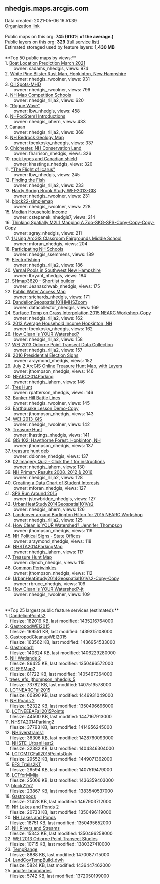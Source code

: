<h2>nhedgis.maps.arcgis.com</h2> Data created: 2021-05-06 16:51:39 <br /><a target='new' href='https://nhedgis.maps.arcgis.com'>Organization link</a><br /><br />Public maps on this org: <b>745 (610% of the average.)</b><br />Public layers on this org: <b>329 </b>(<a target='new' href='https://services.arcgis.com/wHfywM8uw0IwTu3c/ArcGIS/rest/services'>full service list</a>)<br />Estimated storaged used by feature layers: <b>1,430 MB</b><br /><br />**Top 50 public maps by views:**<br />  1. <a target='new' href='https://www.arcgis.com/home/item.html?id=78df6757878748fca04d7ab04f0bd6fd'>Boat Location Prediction March 2021</a> <br />  &nbsp;&nbsp;&nbsp;&nbsp; &nbsp;&nbsp;owner: sadams_nhedgis, views: 974<br />  2. <a target='new' href='https://www.arcgis.com/home/item.html?id=2738f1217a334f0ca4284ef990d5fed4'>White Pine Blister Rust Map, Hopkinton, New Hampshire</a> <br />  &nbsp;&nbsp;&nbsp;&nbsp; &nbsp;&nbsp;owner: nhedgis_rwoolner, views: 931<br />  3. <a target='new' href='https://www.arcgis.com/home/item.html?id=fd3dbf865fb34c5cb58d80920d9db444'>Oil Spots-MHD</a> <br />  &nbsp;&nbsp;&nbsp;&nbsp; &nbsp;&nbsp;owner: nhedgis_rwoolner, views: 796<br />  4. <a target='new' href='https://www.arcgis.com/home/item.html?id=cec6dcc92af443ae8cbc0b8afa9450b3'>NH Map Competition Schools</a> <br />  &nbsp;&nbsp;&nbsp;&nbsp; &nbsp;&nbsp;owner: nhedgis_rlilja2, views: 620<br />  5. <a target='new' href='https://www.arcgis.com/home/item.html?id=b8edec758fe54cddb11d354cccedb8fd'>"Rogue Wave"</a> <br />  &nbsp;&nbsp;&nbsp;&nbsp; &nbsp;&nbsp;owner: lbw_nhedgis, views: 458<br />  6. <a target='new' href='https://www.arcgis.com/home/item.html?id=f495855ba2cc415f9cfafe08bf1c1f7b'>NHPodStem1 Introductions</a> <br />  &nbsp;&nbsp;&nbsp;&nbsp; &nbsp;&nbsp;owner: nhedgis_iahern, views: 433<br />  7. <a target='new' href='https://www.arcgis.com/home/item.html?id=49fe2a6108d243d7854feed4920b0a57'>Canaan</a> <br />  &nbsp;&nbsp;&nbsp;&nbsp; &nbsp;&nbsp;owner: nhedgis_rlilja2, views: 368<br />  8. <a target='new' href='https://www.arcgis.com/home/item.html?id=0a55da953aa24a57a47c3d1809d12660'>NH Bedrock Geology Map</a> <br />  &nbsp;&nbsp;&nbsp;&nbsp; &nbsp;&nbsp;owner: tbenkosky_nhedgis, views: 337<br />  9. <a target='new' href='https://www.arcgis.com/home/item.html?id=ec784af1d5244a91afa1b90b049cf12c'>Chichester, NH Conservation Land</a> <br />  &nbsp;&nbsp;&nbsp;&nbsp; &nbsp;&nbsp;owner: fharrison_nhedgis, views: 326<br />  10. <a target='new' href='https://www.arcgis.com/home/item.html?id=6196eb42fb034d0d88686b67b187fb07'>rock types and Canadian shield</a> <br />  &nbsp;&nbsp;&nbsp;&nbsp; &nbsp;&nbsp;owner: khastings_nhedgis, views: 320<br />  11. <a target='new' href='https://www.arcgis.com/home/item.html?id=b0d44330e550401b8df83257aed3bc34'>"The Flight of Icarus"</a> <br />  &nbsp;&nbsp;&nbsp;&nbsp; &nbsp;&nbsp;owner: lbw_nhedgis, views: 245<br />  12. <a target='new' href='https://www.arcgis.com/home/item.html?id=a24bb64b6059411391808fa3db916f40'>Finding the Fish</a> <br />  &nbsp;&nbsp;&nbsp;&nbsp; &nbsp;&nbsp;owner: nhedgis_rlilja2, views: 233<br />  13. <a target='new' href='https://www.arcgis.com/home/item.html?id=52a53cdf034b41f18b9ca661e9266ebd'>Hardy Spring Brook Study WEI-2013-GIS</a> <br />  &nbsp;&nbsp;&nbsp;&nbsp; &nbsp;&nbsp;owner: nhedgis_rwoolner, views: 231<br />  14. <a target='new' href='https://www.arcgis.com/home/item.html?id=97aa8e46c14149348533fc0902d6f774'>block22-simplemap</a> <br />  &nbsp;&nbsp;&nbsp;&nbsp; &nbsp;&nbsp;owner: nhedgis_rwoolner, views: 228<br />  15. <a target='new' href='https://www.arcgis.com/home/item.html?id=e89953cc20f84e19a75d6396c215eea8'>Median Household Income</a> <br />  &nbsp;&nbsp;&nbsp;&nbsp; &nbsp;&nbsp;owner: cstepanek_nhedgis7, views: 214<br />  16. <a target='new' href='https://www.arcgis.com/home/item.html?id=ccf27f02195e4742b2e24c66f9143a9c'>Thinking Spatially M2L1 Mapping A Zoo-SKG-SPS-Copy-Copy-Copy-Copy</a> <br />  &nbsp;&nbsp;&nbsp;&nbsp; &nbsp;&nbsp;owner: sgray_nhedgis, views: 211<br />  17. <a target='new' href='https://www.arcgis.com/home/item.html?id=915c5d119c4d45589eb8da87517a433c'>1 Using ArcGIS Classroom  Fairgrounds Middle School</a> <br />  &nbsp;&nbsp;&nbsp;&nbsp; &nbsp;&nbsp;owner: mforan_nhedgis, views: 204<br />  18. <a target='new' href='https://www.arcgis.com/home/item.html?id=c0b0edc0192d4478bd6948364242b7f6'>Participating NH Schools</a> <br />  &nbsp;&nbsp;&nbsp;&nbsp; &nbsp;&nbsp;owner: nhedgis_ssemmens, views: 189<br />  19. <a target='new' href='https://www.arcgis.com/home/item.html?id=3f4bd91c7a7b498fa43ced5b736396ce'>Electrofishing</a> <br />  &nbsp;&nbsp;&nbsp;&nbsp; &nbsp;&nbsp;owner: nhedgis_rlilja2, views: 186<br />  20. <a target='new' href='https://www.arcgis.com/home/item.html?id=fcf6efad23274dae96bc031d7551a738'>Vernal Pools in Southwest New Hampshire</a> <br />  &nbsp;&nbsp;&nbsp;&nbsp; &nbsp;&nbsp;owner: lbryant_nhedgis, views: 184<br />  21. <a target='new' href='https://www.arcgis.com/home/item.html?id=456713b17ae54673987fc08d1b030dca'>SHmap3620 - Shortlist builder</a> <br />  &nbsp;&nbsp;&nbsp;&nbsp; &nbsp;&nbsp;owner: Jeanaschwab_nhedgis, views: 175<br />  22. <a target='new' href='https://www.arcgis.com/home/item.html?id=f362f75e726e4f6684999736cffda7a4'>Public Water Access Map</a> <br />  &nbsp;&nbsp;&nbsp;&nbsp; &nbsp;&nbsp;owner: srichards_nhedgis, views: 171<br />  23. <a target='new' href='https://www.arcgis.com/home/item.html?id=c792604573334a608663ffa7b728f7b9'>DandelionGeospatial101HMHSZoom</a> <br />  &nbsp;&nbsp;&nbsp;&nbsp; &nbsp;&nbsp;owner: datacollector_nhedgis, views: 169<br />  24. <a target='new' href='https://www.arcgis.com/home/item.html?id=b05372e5f569468481bec937f89c7468'>Surface Temp on Grass Interpolation 2015 NEARC Workshop-Copy</a> <br />  &nbsp;&nbsp;&nbsp;&nbsp; &nbsp;&nbsp;owner: nhedgis_rlilja2, views: 162<br />  25. <a target='new' href='https://www.arcgis.com/home/item.html?id=80021ab7282d4651b17542c0454b6c51'>2013 Average Household Income Hopkinton, NH</a> <br />  &nbsp;&nbsp;&nbsp;&nbsp; &nbsp;&nbsp;owner: tbenkosky_nhedgis, views: 162<br />  26. <a target='new' href='https://www.arcgis.com/home/item.html?id=0136b2bade3f464ab2ddd979009286d0'>How Clean is YOUR Watershed?</a> <br />  &nbsp;&nbsp;&nbsp;&nbsp; &nbsp;&nbsp;owner: nhedgis_rlilja2, views: 158<br />  27. <a target='new' href='https://www.arcgis.com/home/item.html?id=3d1fd846cc3d459e88c35d1f21cfe496'>WEI 2013 Odiorne Point Transect Data Collection</a> <br />  &nbsp;&nbsp;&nbsp;&nbsp; &nbsp;&nbsp;owner: nhedgis_rlilja2, views: 157<br />  28. <a target='new' href='https://www.arcgis.com/home/item.html?id=579e560a24e4432b9175aa9acc9658db'>2016 Presidential Election Signs</a> <br />  &nbsp;&nbsp;&nbsp;&nbsp; &nbsp;&nbsp;owner: araymond_nhedgis, views: 152<br />  29. <a target='new' href='https://www.arcgis.com/home/item.html?id=8d47d1b736c64af6a6e4eeb49d2ec412'>July 2 ArcGIS Online Treasure Hunt Map, with Layers</a> <br />  &nbsp;&nbsp;&nbsp;&nbsp; &nbsp;&nbsp;owner: jthompson_nhedgis, views: 146<br />  30. <a target='new' href='https://www.arcgis.com/home/item.html?id=f0525521163d47919011fab5d147ef2b'>NEARC2014Parking</a> <br />  &nbsp;&nbsp;&nbsp;&nbsp; &nbsp;&nbsp;owner: nhedgis_iahern, views: 146<br />  31. <a target='new' href='https://www.arcgis.com/home/item.html?id=55bec8d8e43644feb245c4eb6f071b62'>Tres Hunt</a> <br />  &nbsp;&nbsp;&nbsp;&nbsp; &nbsp;&nbsp;owner: rpatterson_nhedgis, views: 146<br />  32. <a target='new' href='https://www.arcgis.com/home/item.html?id=993e2054f317493480bf3df1a1447c0b'>Bunker Hill Battle Lines</a> <br />  &nbsp;&nbsp;&nbsp;&nbsp; &nbsp;&nbsp;owner: nhedgis_rwoolner, views: 145<br />  33. <a target='new' href='https://www.arcgis.com/home/item.html?id=6670b4bf85434f0c8c45d86ed21d82ca'>Earthquake Lesson Demo-Copy</a> <br />  &nbsp;&nbsp;&nbsp;&nbsp; &nbsp;&nbsp;owner: jthompson_nhedgis, views: 143<br />  34. <a target='new' href='https://www.arcgis.com/home/item.html?id=17e48a7a17fa4f0182e66ebe0d8ce6a2'>WEI-2013-GIS</a> <br />  &nbsp;&nbsp;&nbsp;&nbsp; &nbsp;&nbsp;owner: nhedgis_rwoolner, views: 142<br />  35. <a target='new' href='https://www.arcgis.com/home/item.html?id=07c04df9d678402ea1b35a2e711efcc6'>Treasure Hunt</a> <br />  &nbsp;&nbsp;&nbsp;&nbsp; &nbsp;&nbsp;owner: lhastings_nhedgis, views: 141<br />  36. <a target='new' href='https://www.arcgis.com/home/item.html?id=c1de52733b0a4280a42587b0d99b7944'>GIS 102: Hawthorne Forest, Hopkinton, NH</a> <br />  &nbsp;&nbsp;&nbsp;&nbsp; &nbsp;&nbsp;owner: jthompson_nhedgis, views: 137<br />  37. <a target='new' href='https://www.arcgis.com/home/item.html?id=3de90b96f0c648639836019a8c6c300e'>treasure hunt deb</a> <br />  &nbsp;&nbsp;&nbsp;&nbsp; &nbsp;&nbsp;owner: ddionne_nhedgis, views: 137<br />  38. <a target='new' href='https://www.arcgis.com/home/item.html?id=6bd02e5d311d44b58914bc6f769d9cd3'>02 Imagery Quiz - Click the 1 for instructions</a> <br />  &nbsp;&nbsp;&nbsp;&nbsp; &nbsp;&nbsp;owner: nhedgis_iahern, views: 130<br />  39. <a target='new' href='https://www.arcgis.com/home/item.html?id=70e182d977e742909893dcfc20156a23'>NH Primary Results 2008, 2012 & 2016</a> <br />  &nbsp;&nbsp;&nbsp;&nbsp; &nbsp;&nbsp;owner: nhedgis_rlilja2, views: 128<br />  40. <a target='new' href='https://www.arcgis.com/home/item.html?id=91a5ace7686e498a8706de59e61d9720'>Creating a Data Chart of Student Interests</a> <br />  &nbsp;&nbsp;&nbsp;&nbsp; &nbsp;&nbsp;owner: mforan_nhedgis, views: 127<br />  41. <a target='new' href='https://www.arcgis.com/home/item.html?id=a2221e14c4054a7ba7c7827a3258e306'>SPS Run Around 2015</a> <br />  &nbsp;&nbsp;&nbsp;&nbsp; &nbsp;&nbsp;owner: jstowbridge_nhedgis, views: 127<br />  42. <a target='new' href='https://www.arcgis.com/home/item.html?id=ab5fedcb58f94c7898fa9b1b5aa1e25d'>UrbanHeatStudy2014Geospatial101Vs2</a> <br />  &nbsp;&nbsp;&nbsp;&nbsp; &nbsp;&nbsp;owner: nhedgis_iahern, views: 126<br />  43. <a target='new' href='https://www.arcgis.com/home/item.html?id=9428a140993e4905a331e6673a777043'>Landcover around Burlington Hilton for 2015 NEARC Workshop</a> <br />  &nbsp;&nbsp;&nbsp;&nbsp; &nbsp;&nbsp;owner: nhedgis_rlilja2, views: 125<br />  44. <a target='new' href='https://www.arcgis.com/home/item.html?id=4b59459846424d2f8da9f4d53817a288'>How Clean is YOUR Watershed?_Jennifer_Thompson</a> <br />  &nbsp;&nbsp;&nbsp;&nbsp; &nbsp;&nbsp;owner: jthompson_nhedgis, views: 119<br />  45. <a target='new' href='https://www.arcgis.com/home/item.html?id=89e6bb237acf4329a4dac1a2791d242b'>NH Political Signs - State Offices</a> <br />  &nbsp;&nbsp;&nbsp;&nbsp; &nbsp;&nbsp;owner: araymond_nhedgis, views: 118<br />  46. <a target='new' href='https://www.arcgis.com/home/item.html?id=20b64ab32a6a41a4813854a958b8d0bd'>NHSTA2014ParkingMap</a> <br />  &nbsp;&nbsp;&nbsp;&nbsp; &nbsp;&nbsp;owner: nhedgis_iahern, views: 117<br />  47. <a target='new' href='https://www.arcgis.com/home/item.html?id=8582832103374ef8b84aea9abe500313'>Treasure Hunt Map</a> <br />  &nbsp;&nbsp;&nbsp;&nbsp; &nbsp;&nbsp;owner: dlynch_nhedgis, views: 115<br />  48. <a target='new' href='https://www.arcgis.com/home/item.html?id=006f9d74db2646e9ba83d21f17f61530'>Common Periwinkles</a> <br />  &nbsp;&nbsp;&nbsp;&nbsp; &nbsp;&nbsp;owner: jthompson_nhedgis, views: 112<br />  49. <a target='new' href='https://www.arcgis.com/home/item.html?id=ab51f95905a54d2cac734976bad61f90'>UrbanHeatStudy2014Geospatial101Vs2-Copy-Copy</a> <br />  &nbsp;&nbsp;&nbsp;&nbsp; &nbsp;&nbsp;owner: rbruce_nhedgis, views: 109<br />  50. <a target='new' href='https://www.arcgis.com/home/item.html?id=61c18fa11d8b4b1db543f55965887776'>How Clean is YOUR Watershed?-jt</a> <br />  &nbsp;&nbsp;&nbsp;&nbsp; &nbsp;&nbsp;owner: nhedgis_rwoolner, views: 109<br /><br /><br />**Top 25 largest public feature services (estimated):**<br /> 1. <a target='new' href='https://www.arcgis.com/home/item.html?id=9cc59935da644fce88eb29cbdd8bc947'>DandelionPoints2</a><br /> &nbsp;&nbsp;&nbsp;&nbsp;filesize: 182019 KB, last modified: 1435216764000<br /> 2. <a target='new' href='https://www.arcgis.com/home/item.html?id=549a05ef5f8b4806965d1bc2d0b7734f'>GastropodWEI2015</a><br /> &nbsp;&nbsp;&nbsp;&nbsp;filesize: 169551 KB, last modified: 1439315108000<br /> 3. <a target='new' href='https://www.arcgis.com/home/item.html?id=6007bf1286f44a8d9514e052b1057c77'>GastropodCleanupWEI2015</a><br /> &nbsp;&nbsp;&nbsp;&nbsp;filesize: 163562 KB, last modified: 1436954533000<br /> 4. <a target='new' href='https://www.arcgis.com/home/item.html?id=1fb752e6f3d94534abb3b10664289101'>Gastropod1</a><br /> &nbsp;&nbsp;&nbsp;&nbsp;filesize: 140624 KB, last modified: 1406229280000<br /> 5. <a target='new' href='https://www.arcgis.com/home/item.html?id=e13c795956a14e9a80a71a1844f087f1'>NH Wetlands 2</a><br /> &nbsp;&nbsp;&nbsp;&nbsp;filesize: 86425 KB, last modified: 1350496572000<br /> 6. <a target='new' href='https://www.arcgis.com/home/item.html?id=bdb62f433b2648549f0e7eed4b806410'>OilEFSMap2</a><br /> &nbsp;&nbsp;&nbsp;&nbsp;filesize: 81722 KB, last modified: 1405467364000<br /> 7. <a target='new' href='https://www.arcgis.com/home/item.html?id=8e1d7f1bac774df49baa320ae70e12fb'>trees_efs_jthompson_nhedgis_5</a><br /> &nbsp;&nbsp;&nbsp;&nbsp;filesize: 73782 KB, last modified: 1407519578000<br /> 8. <a target='new' href='https://www.arcgis.com/home/item.html?id=68370657efe44ea0b49aed9c671e00f8'>LCTNEARCFall2015</a><br /> &nbsp;&nbsp;&nbsp;&nbsp;filesize: 60890 KB, last modified: 1446931049000<br /> 9. <a target='new' href='https://www.arcgis.com/home/item.html?id=49695fc8848e4759a74382eac697c3a8'>NH Roads 2</a><br /> &nbsp;&nbsp;&nbsp;&nbsp;filesize: 52322 KB, last modified: 1350496696000<br /> 10. <a target='new' href='https://www.arcgis.com/home/item.html?id=46ae98d876664b5e8027fa5001789dcb'>LCTNEEEAFall2015Points</a><br /> &nbsp;&nbsp;&nbsp;&nbsp;filesize: 44500 KB, last modified: 1447167913000<br /> 11. <a target='new' href='https://www.arcgis.com/home/item.html?id=e07b1545f88b46d0a2787c8d1ab0ffd9'>NHSTA2014Parking2</a><br /> &nbsp;&nbsp;&nbsp;&nbsp;filesize: 37793 KB, last modified: 1414956245000<br /> 12. <a target='new' href='https://www.arcgis.com/home/item.html?id=c4c151284dea46099dc138e120744d3e'>NHriverstrams1</a><br /> &nbsp;&nbsp;&nbsp;&nbsp;filesize: 36306 KB, last modified: 1428760093000<br /> 13. <a target='new' href='https://www.arcgis.com/home/item.html?id=0034b5d5bd404c05aee83553216a7983'>NHSTE_UrbanHeat2</a><br /> &nbsp;&nbsp;&nbsp;&nbsp;filesize: 32382 KB, last modified: 1404346304000<br /> 14. <a target='new' href='https://www.arcgis.com/home/item.html?id=d29562e5ff3e4c3da15f55234c5ceff0'>LCTCMTCFall2015PointsOnly</a><br /> &nbsp;&nbsp;&nbsp;&nbsp;filesize: 29552 KB, last modified: 1449071362000<br /> 15. <a target='new' href='https://www.arcgis.com/home/item.html?id=f9e97be29e724aa6afa09e094f3d9af1'>EFS_Trails2KT</a><br /> &nbsp;&nbsp;&nbsp;&nbsp;filesize: 26594 KB, last modified: 1407519479000<br /> 16. <a target='new' href='https://www.arcgis.com/home/item.html?id=9ff15d71f72c4fda91fba2db1008440b'>LCTforMMija</a><br /> &nbsp;&nbsp;&nbsp;&nbsp;filesize: 25006 KB, last modified: 1436359403000<br /> 17. <a target='new' href='https://www.arcgis.com/home/item.html?id=6da885b4d5c44ae1b2d44822f59e7ecb'>block22v2</a><br /> &nbsp;&nbsp;&nbsp;&nbsp;filesize: 23867 KB, last modified: 1383540537000<br /> 18. <a target='new' href='https://www.arcgis.com/home/item.html?id=8be3aa8290ce47f9b35f5647898fca37'>Gastropods</a><br /> &nbsp;&nbsp;&nbsp;&nbsp;filesize: 21428 KB, last modified: 1467903712000<br /> 19. <a target='new' href='https://www.arcgis.com/home/item.html?id=4c89322cec7a44a3abcfbc8bff93eedd'>NH Lakes and Ponds 2</a><br /> &nbsp;&nbsp;&nbsp;&nbsp;filesize: 20733 KB, last modified: 1350496119000<br /> 20. <a target='new' href='https://www.arcgis.com/home/item.html?id=68a80fbd848549fa88a7385c6c231f2b'>NH Lakes and Ponds</a><br /> &nbsp;&nbsp;&nbsp;&nbsp;filesize: 18751 KB, last modified: 1350495652000<br /> 21. <a target='new' href='https://www.arcgis.com/home/item.html?id=f32293c0eb6540ed8cdee619275cdb70'>NH Rivers and Streams</a><br /> &nbsp;&nbsp;&nbsp;&nbsp;filesize: 15343 KB, last modified: 1350496258000<br /> 22. <a target='new' href='https://www.arcgis.com/home/item.html?id=f04b776aaa7949ff80b06e0715b7b072'>WEI 2013 Odiorne Point Transect Studies</a><br /> &nbsp;&nbsp;&nbsp;&nbsp;filesize: 10715 KB, last modified: 1380327410000<br /> 23. <a target='new' href='https://www.arcgis.com/home/item.html?id=f13b908c513347718bea32aeaedbada7'>TempRange</a><br /> &nbsp;&nbsp;&nbsp;&nbsp;filesize: 8888 KB, last modified: 1470087715000<br /> 24. <a target='new' href='https://www.arcgis.com/home/item.html?id=42f26b4931ab4ebf963174c4749ba210'>LandCovTempBuild_dwh</a><br /> &nbsp;&nbsp;&nbsp;&nbsp;filesize: 5824 KB, last modified: 1436447462000<br /> 25. <a target='new' href='https://www.arcgis.com/home/item.html?id=6d02598822c8476e8f08038026737122'>aquifer boundaries</a><br /> &nbsp;&nbsp;&nbsp;&nbsp;filesize: 5742 KB, last modified: 1372050199000<br />